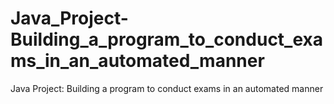 # Java_Project-Building_a_program_to_conduct_exams_in_an_automated_manner
Java Project: Building a program to conduct exams in an automated manner
